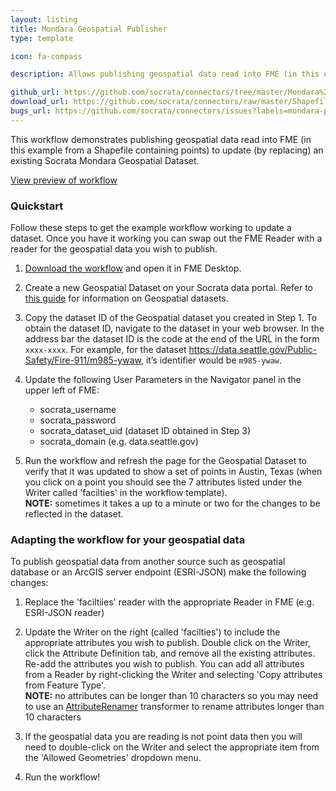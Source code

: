 ```yaml
---
layout: listing
title: Mondara Geospatial Publisher
type: template

icon: fa-compass

description: Allows publishing geospatial data read into FME (in this example from a Shapefile containing points) to update an existing Socrata Mondara Geospatial Dataset.

github_url: https://github.com/socrata/connectors/tree/master/Mondara%20Geospatial%20Publisher
download_url: https://github.com/socrata/connectors/raw/master/Shapefile%20to%20Socrata/Shapefile%20to%20Socrata.fmwt
bugs_url: https://github.com/socrata/connectors/issues?labels=mondara-publisher&state=open
---
```


This workflow demonstrates publishing geospatial data read into FME (in this example from a Shapefile containing points) to update (by replacing) an existing Socrata Mondara Geospatial Dataset.

[View preview of workflow](https://github.com/socrata/connectors/blob/master/Mondara%20Geospatial%20Publisher/geospatial_publisher_preview.png)

### Quickstart

Follow these steps to get the example workflow working to update a dataset. Once you have it working you can swap out the FME Reader with a reader for the geospatial data you wish to publish.

1. [Download the workflow](https://github.com/socrata/connectors/raw/geospatial-publisher/Mondara%20Geospatial%20Publisher/socrata_geospatial_publisher.fmwt) and open it in FME Desktop.

2. Create a new Geospatial Dataset on your Socrata data portal. Refer to [this guide](https://support.socrata.com/hc/en-us/articles/202950488-Host-geospatial-files-using-Socrata-Mondara) for information on Geospatial datasets.

3. Copy the dataset ID of the Geospatial dataset you created in Step 1. To obtain the dataset ID, navigate to the dataset in your web browser. In the address bar the dataset ID is the code at the end of the URL in the form `xxxx-xxxx`. For example, for the dataset https://data.seattle.gov/Public-Safety/Fire-911/m985-ywaw, it’s identifier would be `m985-ywaw`.

4. Update the following User Parameters in the Navigator panel in the upper left of FME:
    - socrata_username  
    - socrata_password
    - socrata_dataset_uid (dataset ID obtained in Step 3)
    - socrata_domain (e.g. data.seattle.gov)

5. Run the workflow and refresh the page for the Geospatial Dataset to verify that it was updated to show a set of points in Austin, Texas (when you click on a point you should see the 7 attributes listed under the Writer called 'facilties' in the workflow template).  
**NOTE:** sometimes it takes a up to a minute or two for the changes to be reflected in the dataset. 


### Adapting the workflow for your geospatial data

To publish geospatial data from another source such as geospatial database or an ArcGIS server endpoint (ESRI-JSON) make the following changes:

1. Replace the 'faciltiies' reader with the appropriate Reader in FME (e.g. ESRI-JSON reader)

2. Update the Writer on the right (called 'facilties') to include the appropriate attributes you wish to publish. Double click on the Writer, click the Attribute Definition tab, and remove all the existing attributes. Re-add the attributes you wish to publish. You can add all attributes from a Reader by right-clicking the Writer and selecting 'Copy attributes from Feature Type'.  
**NOTE:** no attributes can be longer than 10 characters so you may need to use an [AttributeRenamer](http://docs.safe.com/fme/html/FME_Transformers/Default.htm#Transformers/attributerenamer.htm) transformer to rename attributes longer than 10 characters

3. If the geospatial data you are reading is not point data then you will need to double-click on the Writer and select the appropriate item from the 'Allowed Geometries' dropdown menu.

4. Run the workflow!
